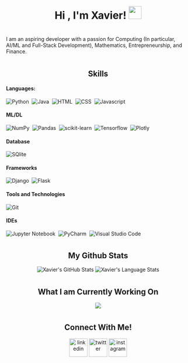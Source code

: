 <h1 align="center">Hi , I'm Xavier! <img src="https://media.giphy.com/media/hvRJCLFzcasrR4ia7z/giphy.gif" width="35"></h1>

#
<div align=left>
  <p> I am an aspiring developer with a passion for Computing (In particular, AI/ML and Full-Stack Development), Mathematics, Entrepreneurship, and Finance.</p>
</div>

#

<div align="center">
  <h2>
    Skills
  </h2>
</div>

#### Languages:

![Python](https://img.shields.io/badge/Python-3776AB?style=for-the-badge&logo=python&logoColor=white)&nbsp;
![Java](https://img.shields.io/badge/Java-ED8B00?style=for-the-badge&logo=java&logoColor=white)&nbsp;
![HTML](https://img.shields.io/badge/HTML5-F06529?style=for-the-badge&logo=html5&logoColor=white)&nbsp;
![CSS](https://img.shields.io/badge/CSS3-264DE4?style=for-the-badge&logo=css3&logoColor=white)&nbsp;
![Javascript](https://img.shields.io/badge/Javascript-f0db4f?style=for-the-badge&logo=javascript&logoColor=white)&nbsp;

#### ML/DL

![NumPy](https://img.shields.io/badge/numpy-%23013243.svg?style=for-the-badge&logo=numpy&logoColor=white)&nbsp;
![Pandas](https://img.shields.io/badge/pandas-%23150458.svg?style=for-the-badge&logo=pandas&logoColor=white)&nbsp;
![scikit-learn](https://img.shields.io/badge/scikit--learn-%23F7931E.svg?style=for-the-badge&logo=scikit-learn&logoColor=white)&nbsp;
![Tensorflow](https://img.shields.io/badge/TensorFlow-FF6F00?style=for-the-badge&logo=tensorflow&logoColor=white)&nbsp;
![Plotly](https://img.shields.io/badge/Plotly-%233F4F75.svg?style=for-the-badge&logo=plotly&logoColor=white)

#### Database

![SQlite](https://img.shields.io/badge/SQlite-00000F?style=for-the-badge&logo=sqlite&logoColor=white)&nbsp;

#### Frameworks
![Django](https://img.shields.io/badge/Django-092e20?style=for-the-badge&logo=django&logoColor=white)&nbsp;
![Flask](https://img.shields.io/badge/Flask-000000?style=for-the-badge&logo=flask&logoColor=white)&nbsp;

#### Tools and Technologies

![Git](https://img.shields.io/badge/GIT-E44C30?style=for-the-badge&logo=git&logoColor=white)&nbsp;

#### IDEs

![Jupyter Notebook](https://img.shields.io/badge/jupyter-%23FA0F00.svg?style=for-the-badge&logo=jupyter&logoColor=white)&nbsp;
![PyCharm](https://img.shields.io/badge/pycharm-143?style=for-the-badge&logo=pycharm&logoColor=black&color=black&labelColor=green)&nbsp;
![Visual Studio Code](https://img.shields.io/badge/Visual%20Studio%20Code-0078d7.svg?style=for-the-badge&logo=visual-studio-code&logoColor=white)&nbsp;

#

<div align="center">
  <h2>
    My Github Stats
  </h2>
</div>

<div class="container", align="center">
  <img src="https://github-readme-stats.vercel.app/api?username=xavierleeeugene&show_icons=true&theme=tokyonight" alt="Xavier's GitHub Stats">
  <img src="https://github-readme-stats.anuraghazra1.vercel.app/api/top-langs/?username=xavierleeeugene&theme=tokyonight&hide_border=false&no-bg=true&no-frame=true&langs_count=5" alt="Xavier's Language Stats">
</div>
  

#

<div align="center">
  <h2>
    What I am Currently Working On
  </h2>
</div>

<div align="center">
  <a href="https://github.com/Xavierleeeugene/Trading_Strategies">
    <img src="https://github-readme-stats.vercel.app/api/pin/?username=xavierleeeugene&repo=Trading_Strategies&theme=tokyonight" />
  </a>
<!--   For Future Reference -->
<!--   <a href="https://github.com/Xavierleeeugene/Trading_Strategies">
    <img src="https://github-readme-stats.vercel.app/api/pin/?username=xavierleeeugene&repo=Trading_Strategies&theme=tokyonight" />
  </a> -->
</div>

#

<div align="center">
  <h2>
    Connect With Me!
  </h2>
</div>

<p align="center">
<a href="https://www.linkedin.com/in/xavier-lee-80648117a/" target="blank"><img align="center" src="https://user-images.githubusercontent.com/88904952/234979284-68c11d7f-1acc-4f0c-ac78-044e1037d7b0.png" alt="linkedin" height="50" width="50" /></a>
<a href="https://x.com/Xavierleeeugene" target="blank"><img align="center" src="https://user-images.githubusercontent.com/88904952/234980676-61bfb021-ecc8-48f7-88e6-34c1b06c4a58.png" alt="twitter" height="50" width="50" /></a> 
<a href="https://www.instagram.com/xavierleeeugene/" target="blank"><img align="center" src="https://user-images.githubusercontent.com/88904952/234981169-2dd1e58f-4b7e-468c-8213-034ba62156c3.png" alt="instagram" height="50" width="50" /></a>
</p>
